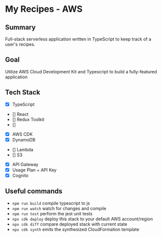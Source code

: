 # My Recipes - AWS

## Summary

Full-stack serverless application written in TypeScript to keep track of a user's recipes.

## Goal

Utilize AWS Cloud Development Kit and Typescript to build a fully-featured application

## Tech Stack

- [x] TypeScript
- [] React
- [] Redux Toolkit
- []
- [x] AWS CDK
- [x] DynamoDB
- [] Lambda
- [] S3
- [x] API Gateway
- [x] Usage Plan + API Key
- [x] Cognito

## Useful commands

- `npm run build` compile typescript to js
- `npm run watch` watch for changes and compile
- `npm run test` perform the jest unit tests
- `npx cdk deploy` deploy this stack to your default AWS account/region
- `npx cdk diff` compare deployed stack with current state
- `npx cdk synth` emits the synthesized CloudFormation template
